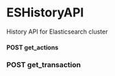 # ESHistoryAPI
History API for Elasticsearch cluster

#### POST get_actions

### POST get_transaction